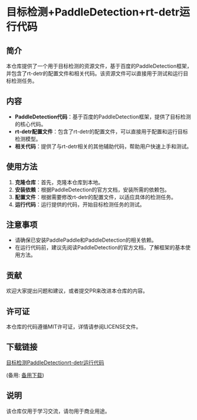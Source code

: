 # 目标检测+PaddleDetection+rt-detr运行代码

## 简介

本仓库提供了一个用于目标检测的资源文件，基于百度的PaddleDetection框架，并包含了rt-detr的配置文件和相关代码。该资源文件可以直接用于测试和运行目标检测任务。

## 内容

- **PaddleDetection代码**：基于百度的PaddleDetection框架，提供了目标检测的核心代码。
- **rt-detr配置文件**：包含了rt-detr的配置文件，可以直接用于配置和运行目标检测模型。
- **相关代码**：提供了与rt-detr相关的其他辅助代码，帮助用户快速上手和测试。

## 使用方法

1. **克隆仓库**：首先，克隆本仓库到本地。
2. **安装依赖**：根据PaddleDetection的官方文档，安装所需的依赖包。
3. **配置文件**：根据需要修改rt-detr的配置文件，以适应具体的检测任务。
4. **运行代码**：运行提供的代码，开始目标检测任务的测试。

## 注意事项

- 请确保已安装PaddlePaddle和PaddleDetection的相关依赖。
- 在运行代码前，建议先阅读PaddleDetection的官方文档，了解框架的基本使用方法。

## 贡献

欢迎大家提出问题和建议，或者提交PR来改进本仓库的内容。

## 许可证

本仓库的代码遵循MIT许可证，详情请参阅LICENSE文件。

## 下载链接
[目标检测PaddleDetectionrt-detr运行代码](https://pan.quark.cn/s/3753cf4af08f) 

(备用: [备用下载](https://pan.baidu.com/s/1sCKsj7Nqs1n4GM-ElSmEpA?pwd=1234))

## 说明

该仓库仅用于学习交流，请勿用于商业用途。

